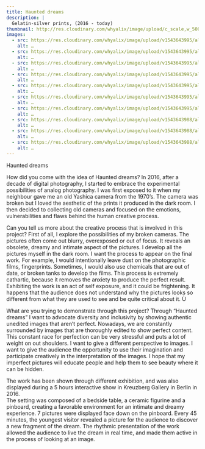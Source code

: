 ```yaml
---
title: Haunted dreams
description: |
  Gelatin-silver prints, (2016 - today) 
thumbnail: http://res.cloudinary.com/whyalix/image/upload/c_scale,w_500/v1510518654/alixlucas/haunted-dreams/007-1.jpg
images:
  - src: https://res.cloudinary.com/whyalix/image/upload/v1543643995/alixlucas/haunted-dreams/Haunted-dreams-01.jpg
    alt: …
  - src: https://res.cloudinary.com/whyalix/image/upload/v1543643995/alixlucas/haunted-dreams/Haunted-dreams-02.jpg
    alt: …
  - src: https://res.cloudinary.com/whyalix/image/upload/v1543643995/alixlucas/haunted-dreams/Haunted-dreams-03.jpg
    alt: …
  - src: https://res.cloudinary.com/whyalix/image/upload/v1543643995/alixlucas/haunted-dreams/Haunted-dreams-04.jpg
    alt: …
  - src: https://res.cloudinary.com/whyalix/image/upload/v1543643995/alixlucas/haunted-dreams/Haunted-dreams-05.jpg
    alt: …
  - src: https://res.cloudinary.com/whyalix/image/upload/v1543643995/alixlucas/haunted-dreams/Haunted-dreams-06.jpg
    alt: …
  - src: https://res.cloudinary.com/whyalix/image/upload/v1543643995/alixlucas/haunted-dreams/Haunted-dreams-07.jpg
    alt: …
  - src: https://res.cloudinary.com/whyalix/image/upload/v1543643988/alixlucas/haunted-dreams/Haunted-dreams-Process-01.jpg
    alt: …
  - src: https://res.cloudinary.com/whyalix/image/upload/v1543643988/alixlucas/haunted-dreams/Haunted-dreams-Process-02.jpg
    alt: …
  - src: https://res.cloudinary.com/whyalix/image/upload/v1543643988/alixlucas/haunted-dreams/Haunted-dreams-Process-03.jpg
    alt: …
---
```

Haunted dreams

How did you come with the idea of Haunted dreams?
In 2016, after a decade of digital photography, I started to embrace the experimental possibilities of analog photography. I was first exposed to it when my neighbour gave me an old Yashica camera from the 1970’s. The camera was broken but I loved the aesthetic of the prints it produced in the dark room. I then decided to collecting old cameras and focused on the emotions, vulnerabilities and flaws behind the human creative process.

Can you tell us more about the creative process that is involved in this project?
First of all, I explore the possibilities of my  broken cameras. The pictures often come out blurry, overexposed or out of focus. It reveals an obsolete, dreamy and intimate aspect of the pictures. 
I develop all the pictures myself in the dark room. 
 I want the process to appear on the final work. For example, I would intentionally leave dust on the photographic films, fingerprints. Sometimes, I would also use chemicals that are out of date, or broken tanks to develop the films. 
This process is extremely cathartic, because it removes the anxiety to produce the perfect result. Exhibiting the work is an act of self exposure, and it could be frightening. It  happens that the audience does not understand why the pictures looks so different from what they are used to see and be quite critical about it. Ù

What are you trying to demonstrate through this project?
Through “Haunted dreams” I want to advocate diversity and inclusivity by showing authentic unedited images that aren’t perfect. Nowadays, we are constantly surrounded by images that are thoroughly edited to show perfect content.  This constant race for perfection can be very stressful and puts a lot of weight on out shoulders. I want to give a different perspective to images. I want to give the audience the opportunity to use their imagination and participate creatively in the interpretation of the images. I hope that my imperfect pictures will educate people and help them to see beauty where it can be hidden.

The work has been shown through different exhibition, and was also displayed during a 5 hours interactive show in Kreuzberg Gallery in Berlin in 2016.  
The setting was composed of a bedside table, a ceramic figurine and a pinboard, creating a favorable environment for an intimate and dreamy experience.  7 pictures were displayed face down on the pinboard. 
Every 45 minutes, the youngest visitor revealed a picture for the audience to discover a new fragment of the dream. 
The rhythmic presentation of the work allowed the audience to live the dream in real time,  and made them active in the process of looking at an image. 



